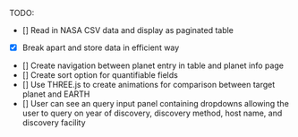 TODO:

- [] Read in NASA CSV data and display as paginated table
- [x] Break apart and store data in efficient way
- [] Create navigation between planet entry in table and planet info page
- [] Create sort option for quantifiable fields
- [] Use THREE.js to create animations for comparison between target planet and EARTH
- [] User can see an query input panel containing dropdowns allowing the user to query on year of discovery, discovery method, host name, and discovery facility
